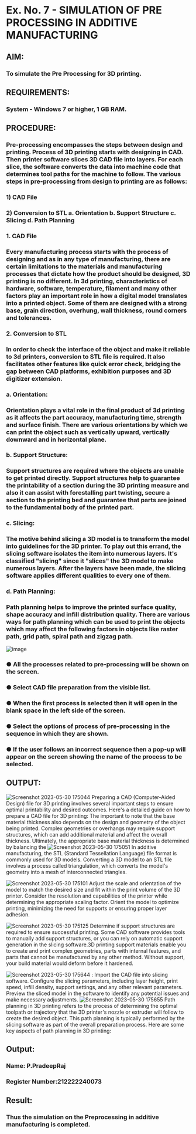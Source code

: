 # Ex. No. 7 - SIMULATION OF PRE PROCESSING IN ADDITIVE MANUFACTURING

## AIM:
### To simulate the Pre Processing for 3D printing.

## REQUIREMENTS:
### System - Windows 7 or higher, 1 GB RAM.

## PROCEDURE:
### Pre-processing encompasses the steps between design and printing. Process of 3D printing starts with designing in CAD. Then printer software slices 3D CAD file into layers. For each slice, the software converts the data into machine code that determines tool paths for the machine to follow. The various steps in pre-processing from design to printing are as follows:

### 1)	CAD File
### 2)	Conversion to STL a. Orientation b. Support Structure c. Slicing d. Path Planning

### 1. CAD File
### Every manufacturing process starts with the process of designing and as in any type of manufacturing, there are certain limitations to the materials and manufacturing processes that dictate how the product should be designed, 3D printing is no different. In 3d printing, characteristics of hardware, software, temperature, filament and many other factors play an important role in how a digital model translates into a printed object. Some of them are designed with a strong base, grain direction, overhung, wall thickness, round corners and tolerances.

### 2. Conversion to STL
### In order to check the interface of the object and make it reliable to 3d printers, conversion to STL file is required. It also facilitates other features like quick error check, bridging the gap between CAD platforms, exhibition purposes and 3D digitizer extension.

### a. Orientation:
### Orientation plays a vital role in the final product of 3d printing as it affects the part accuracy, manufacturing time, strength and surface finish. There are various orientations by which we can print the object such as vertically upward, vertically downward and in horizontal plane.

### b. Support Structure:
### Support structures are required where the objects are unable to get printed directly. Support structures help to guarantee the printability of a section during the 3D printing measure and also it can assist with forestalling part twisting, secure a section to the printing bed and guarantee that parts are joined to the fundamental body of the printed part.

### c. Slicing:
### The motive behind slicing a 3D model is to transform the model into guidelines for the 3D printer. To play out this errand, the slicing software isolates the item into numerous layers. It's classified "slicing" since it "slices" the 3D model to make numerous layers. After the layers have been made, the slicing software applies different qualities to every one of them.

### d. Path Planning:
### Path planning helps to improve the printed surface quality, shape accuracy and infill distribution quality. There are various ways for path planning which can be used to print the objects which may affect the following factors in objects like raster path, grid path, spiral path and zigzag path.

![image](https://github.com/Sellakumar1987/Ex.-No.-7---SIMULATION-OF-PRE--PROCESSING-IN-ADDITIVE-MANUFACTURING/assets/113594316/baef8515-67d7-4c96-accc-4ee88035c9e7)

### ●	All the processes related to pre-processing will be shown on the screen.
### ●	Select CAD file preparation from the visible list.
### ●	When the first process is selected then it will open in the blank space in the left side of the screen.
### ●	Select the options of process of pre-processing in the sequence in which they are shown.
### ●	If the user follows an incorrect sequence then a pop-up will appear on the screen showing the name of the process to be selected.

## OUTPUT:
![Screenshot 2023-05-30 175044](https://github.com/BaskaranV15/Ex.-No.-7---SIMULATION-OF-PRE--PROCESSING-IN-ADDITIVE-MANUFACTURING/assets/118703522/439f8c3f-3ea6-4554-8c09-e2a1fb620524)
Preparing a CAD (Computer-Aided Design) file for 3D printing involves several important steps to ensure optimal printability and desired outcomes. Here's a detailed guide on how to prepare a CAD file for 3D printing:
The important to note that the base material thickness also depends on the design and geometry of the object being printed. Complex geometries or overhangs may require support structures, which can add additional material and affect the overall thickness.
Ultimately, the appropriate base material thickness is determined by balancing the
![Screenshot 2023-05-30 175051](https://github.com/BaskaranV15/Ex.-No.-7---SIMULATION-OF-PRE--PROCESSING-IN-ADDITIVE-MANUFACTURING/assets/118703522/0de329f9-1c7d-4f90-a758-c6c0359480c4)
In additive manufacturing, the STL (Standard Tessellation Language) file format is commonly used for 3D models. Converting a 3D model to an STL file involves a process called triangulation, which converts the model's geometry into a mesh of interconnected triangles.

![Screenshot 2023-05-30 175101](https://github.com/BaskaranV15/Ex.-No.-7---SIMULATION-OF-PRE--PROCESSING-IN-ADDITIVE-MANUFACTURING/assets/118703522/fa753fc8-5d70-4c63-bddd-e9b4ec5fce10)
 Adjust the scale and orientation of the model to match the desired size and fit within the print volume of the 3D printer. Consider the resolution and capabilities of the printer while determining the appropriate scaling factor. Orient the model to optimize printing, minimizing the need for supports or ensuring proper layer adhesion.
 
![Screenshot 2023-05-30 175125](https://github.com/BaskaranV15/Ex.-No.-7---SIMULATION-OF-PRE--PROCESSING-IN-ADDITIVE-MANUFACTURING/assets/118703522/1e34d0c6-7783-41f9-9685-f84b477e21a7)
 Determine if support structures are required to ensure successful printing. Some CAD software provides tools to manually add support structures, or you can rely on automatic support generation in the slicing software.3D printing support materials enable you to create and print complex geometries, parts with internal features, and parts that cannot be manufactured by any other method. Without support, your build material would deform before it hardened.

![Screenshot 2023-05-30 175644](https://github.com/BaskaranV15/Ex.-No.-7---SIMULATION-OF-PRE--PROCESSING-IN-ADDITIVE-MANUFACTURING/assets/118703522/595f17af-19f4-4c82-8f2d-ad66dc572c28)
: Import the CAD file into slicing software. Configure the slicing parameters, including layer height, print speed, infill density, support settings, and any other relevant parameters. Preview the sliced model in the software to identify any potential issues and make necessary adjustments.
![Screenshot 2023-05-30 175655](https://github.com/BaskaranV15/Ex.-No.-7---SIMULATION-OF-PRE--PROCESSING-IN-ADDITIVE-MANUFACTURING/assets/118703522/fb5740cd-c5e0-4ce5-86a4-a4c27f6c5d34)
Path planning in 3D printing refers to the process of determining the optimal toolpath or trajectory that the 3D printer's nozzle or extruder will follow to create the desired object. This path planning is typically performed by the slicing software as part of the overall preparation process. Here are some key aspects of path planning in 3D printing:


## Output:

### Name:  P.PradeepRaj
### Register Number:212222240073

## Result: 
### Thus the simulation on the Preprocessing in additive manufacturing is completed.
